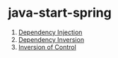 # java-start-spring
  1. [Dependency Injection](https://github.com/patzgn/java-start-spring/tree/main/dependency-injection)
  2. [Dependency Inversion](https://github.com/patzgn/java-start-spring/tree/main/dependency-inversion)
  3. [Inversion of Control](https://github.com/patzgn/java-start-spring/tree/main/inversion-of-control)
